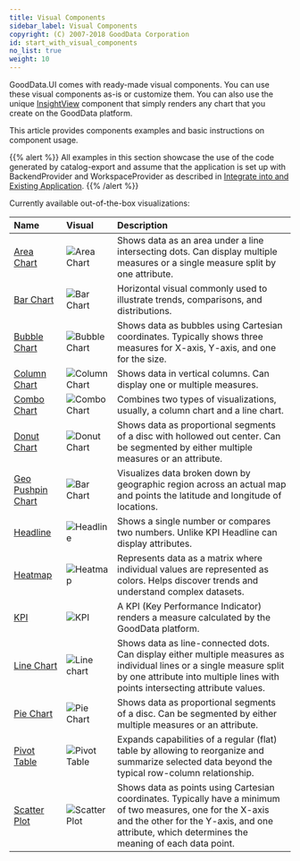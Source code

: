 ```yaml
---
title: Visual Components
sidebar_label: Visual Components
copyright: (C) 2007-2018 GoodData Corporation
id: start_with_visual_components
no_list: true
weight: 10
---
```


GoodData.UI comes with ready-made visual components. You can use these visual components as-is or customize them. You can also use the unique [InsightView](../../learn/visualize_data/insightview/) component that simply renders any chart that you create on the GoodData platform.

This article provides components examples and basic instructions on component usage.

{{% alert %}} All examples in this section showcase the use of the code generated by catalog-export and assume that the application is set up with BackendProvider and WorkspaceProvider as described in [Integrate into and Existing Application](../../learn/integrate_and_authenticate/cn_and_cloud_integration/).
{{% /alert %}}

Currently available out-of-the-box visualizations:

| Name | Visual | Description |
| :--- | :--- | :--- |
| [Area Chart](./area_chart/) | ![Area Chart](/gd-ui/area_chart.png) |Shows data as an area under a line intersecting dots. Can display multiple measures or a single measure split by one attribute. |
| [Bar Chart](./bar_chart/) | ![Bar Chart](/gd-ui/bar_chart.png) | Horizontal visual commonly used to illustrate trends, comparisons, and distributions. |
| [Bubble Chart](./bubble_chart/) | ![Bubble Chart](/gd-ui/bubble_chart.png) | Shows data as bubbles using Cartesian coordinates. Typically shows three measures for X-axis, Y-axis, and one for the size. |
| [Column Chart](./column_chart/) | ![Column Chart](/gd-ui/column_chart.png) | Shows data in vertical columns. Can display one or multiple measures. |
| [Combo Chart](./combo_chart/) | ![Combo Chart](/gd-ui/combochart.png) | Combines two types of visualizations, usually, a column chart and a line chart. |
| [Donut Chart](./donut_chart/) | ![Donut Chart](/gd-ui/donut_chart.png) | Shows data as proportional segments of a disc with hollowed out center. Can be segmented by either multiple measures or an attribute. |
| [Geo Pushpin Chart](./geo_pushpin_chart/) | ![Bar Chart](/gd-ui/geo_pushpin_chart.png) | Visualizes data broken down by geographic region across an actual map and points the latitude and longitude of locations.|
| [Headline](./headline/) | ![Headline](/gd-ui/headline.png)| Shows a single number or compares two numbers. Unlike KPI Headline can display attributes. |
| [Heatmap](./heatmap/) | ![Heatmap](/gd-ui/heatmap.png) | Represents data as a matrix where individual values are represented as colors. Helps discover trends and understand complex datasets. |
| [KPI](./kpi/) | ![KPI](/gd-ui/KPI.png) | A KPI (Key Performance Indicator) renders a measure calculated by the GoodData platform. |
| [Line Chart](./line_chart/) | ![Line chart](/gd-ui/line_chart.png) | Shows data as line-connected dots. Can display either multiple measures as individual lines or a single measure split by one attribute into multiple lines with points intersecting attribute values. |
| [Pie Chart](./pie_chart/) | ![Pie Chart](/gd-ui/pie_chart.png) | Shows data as proportional segments of a disc. Can be segmented by either multiple measures or an attribute. |
| [Pivot Table](./pivot_table/) | ![Pivot Table](/gd-ui/pivot_table.png) | Expands capabilities of a regular (flat) table by allowing to reorganize and summarize selected data beyond the typical row-column relationship. |
| [Scatter Plot](./scatter_plot/) |![Scatter Plot](/gd-ui/scatter_plot.png) | Shows data as points using Cartesian coordinates. Typically have a minimum of two measures, one for the X-axis and the other for the Y-axis, and one attribute, which determines the meaning of each data point.  |